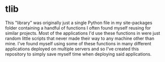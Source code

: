 # tlib
This "library" was originally just a single Python file in my site-packages folder containing a handful of functions I often found myself reusing for similar projects.
Most of the applications I'd use these functions in were just random little scripts that never made their way to any machine other than mine.
I've found myself using some of these functions in many different applications deployed on multiple servers and so I've created this repository to simply save myself time when deploying said applications.
